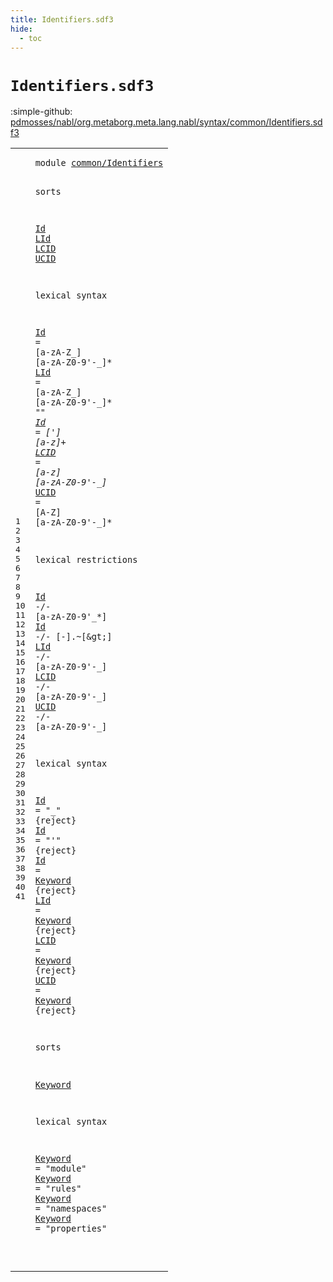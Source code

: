 ```yaml
---
title: Identifiers.sdf3
hide:
  - toc
---
```


# `Identifiers.sdf3`

:simple-github: [pdmosses/nabl/org.metaborg.meta.lang.nabl/syntax/common/Identifiers.sdf3]

[pdmosses/nabl/org.metaborg.meta.lang.nabl/syntax/common/Identifiers.sdf3]: https://github.com/pdmosses/nabl/blob/master/org.metaborg.meta.lang.nabl/syntax/common/Identifiers.sdf3 "The source file on GitHub"

<div class="sdf3"><table class="highlighttable"><tbody><tr><td class="linenos"><div class="linenodiv"><pre><span></span>1
2
3
4
5
6
7
8
9
10
11
12
13
14
15
16
17
18
19
20
21
22
23
24
25
26
27
28
29
30
31
32
33
34
35
36
37
38
39
40
41
</pre></div></td>
<td class="code"><pre><code><span class="keyword">module</span> <a href="../../terms/Vars.sdf3#common/Identifiers_31_49" id="common/Identifiers_7_25" title="Referenced at ../../terms/Vars.sdf3 line 5">common/Identifiers</a>

<span class="keyword">sorts</span>

  <a href="#Id_293_295" id="Id_36_38" title="Referenced at line 18; ../../core/Namespaces.sdf3 line 27; ../../core/Properties.sdf3 line 14; ../../core/Scopes.sdf3 line 11; ../../terms/Signatures.sdf3 line 32; ../../terms/Terms.sdf3 line 37; ../../terms/Vars.sdf3 line 18">Id</a> <a href="#LId_313_316" id="LId_39_42" title="Referenced at line 19; ../../terms/Vars.sdf3 line 19">LId</a> <a href="#LCID_341_345" id="LCID_43_47" title="Referenced at line 20; ../../terms/Signatures.sdf3 line 14">LCID</a> <a href="#UCID_370_374" id="UCID_48_52" title="Referenced at line 21; ../../terms/Signatures.sdf3 line 15">UCID</a>

<span class="keyword">lexical syntax</span>

  <a href="#Id_293_295" id="Id_72_74" title="Referenced at line 18; ../../core/Namespaces.sdf3 line 27; ../../core/Properties.sdf3 line 14; ../../core/Scopes.sdf3 line 11; ../../terms/Signatures.sdf3 line 32; ../../terms/Terms.sdf3 line 37; ../../terms/Vars.sdf3 line 18">Id</a> = [<span class="cons_Regular">a</span>-<span class="cons_Regular">z</span><span class="cons_Regular">A</span>-<span class="cons_Regular">Z</span>\_] [<span class="cons_Regular">a</span>-<span class="cons_Regular">z</span><span class="cons_Regular">A</span>-<span class="cons_Regular">Z</span><span class="cons_Regular">0</span>-<span class="cons_Regular">9</span>\'\-\_]* 
  <a href="#LId_313_316" id="LId_110_113" title="Referenced at line 19; ../../terms/Vars.sdf3 line 19">LId</a> = [<span class="cons_Regular">a</span>-<span class="cons_Regular">z</span><span class="cons_Regular">A</span>-<span class="cons_Regular">Z</span>\_] [<span class="cons_Regular">a</span>-<span class="cons_Regular">z</span><span class="cons_Regular">A</span>-<span class="cons_Regular">Z</span><span class="cons_Regular">0</span>-<span class="cons_Regular">9</span>\'\-\_]* <span class="cons_Lit">"*"</span> 
  <a href="#Id_293_295" id="Id_153_155" title="Referenced at line 18; ../../core/Namespaces.sdf3 line 27; ../../core/Properties.sdf3 line 14; ../../core/Scopes.sdf3 line 11; ../../terms/Signatures.sdf3 line 32; ../../terms/Terms.sdf3 line 37; ../../terms/Vars.sdf3 line 18">Id</a> = [\'] [<span class="cons_Regular">a</span>-<span class="cons_Regular">z</span>]+ 
  <a href="#LCID_341_345" id="LCID_173_177" title="Referenced at line 20; ../../terms/Signatures.sdf3 line 14">LCID</a> = [<span class="cons_Regular">a</span>-<span class="cons_Regular">z</span>] [<span class="cons_Regular">a</span>-<span class="cons_Regular">z</span><span class="cons_Regular">A</span>-<span class="cons_Regular">Z</span><span class="cons_Regular">0</span>-<span class="cons_Regular">9</span>\'\-\_]* 
  <a href="#UCID_370_374" id="UCID_208_212" title="Referenced at line 21; ../../terms/Signatures.sdf3 line 15">UCID</a> = [<span class="cons_Regular">A</span>-<span class="cons_Regular">Z</span>] [<span class="cons_Regular">a</span>-<span class="cons_Regular">z</span><span class="cons_Regular">A</span>-<span class="cons_Regular">Z</span><span class="cons_Regular">0</span>-<span class="cons_Regular">9</span>\'\-\_]* 

<span class="keyword">lexical restrictions</span>

  <a href="#Id_36_38" id="Id_266_268" title="Defined at line 5, 9, 11, 25, 26, 27">Id</a> -/- [<span class="cons_Regular">a</span>-<span class="cons_Regular">z</span><span class="cons_Regular">A</span>-<span class="cons_Regular">Z</span><span class="cons_Regular">0</span>-<span class="cons_Regular">9</span>\'\_\*]
  <a href="#Id_36_38" id="Id_293_295" title="Defined at line 5, 9, 11, 25, 26, 27">Id</a> -/- [\-].~[\&gt;]
  <a href="#LId_39_42" id="LId_313_316" title="Defined at line 5, 10, 28">LId</a> -/- [<span class="cons_Regular">a</span>-<span class="cons_Regular">z</span><span class="cons_Regular">A</span>-<span class="cons_Regular">Z</span><span class="cons_Regular">0</span>-<span class="cons_Regular">9</span>\'\-\_]
  <a href="#LCID_43_47" id="LCID_341_345" title="Defined at line 5, 12, 29">LCID</a> -/- [<span class="cons_Regular">a</span>-<span class="cons_Regular">z</span><span class="cons_Regular">A</span>-<span class="cons_Regular">Z</span><span class="cons_Regular">0</span>-<span class="cons_Regular">9</span>\'\-\_]
  <a href="#UCID_48_52" id="UCID_370_374" title="Defined at line 5, 13, 30">UCID</a> -/- [<span class="cons_Regular">a</span>-<span class="cons_Regular">z</span><span class="cons_Regular">A</span>-<span class="cons_Regular">Z</span><span class="cons_Regular">0</span>-<span class="cons_Regular">9</span>\'\-\_]

<span class="keyword">lexical syntax</span>

  <a href="#Id_293_295" id="Id_416_418" title="Referenced at line 18; ../../core/Namespaces.sdf3 line 27; ../../core/Properties.sdf3 line 14; ../../core/Scopes.sdf3 line 11; ../../terms/Signatures.sdf3 line 32; ../../terms/Terms.sdf3 line 37; ../../terms/Vars.sdf3 line 18">Id</a> = <span class="cons_Lit">"_"</span> {<span class="keyword">reject</span>}
  <a href="#Id_293_295" id="Id_436_438" title="Referenced at line 18; ../../core/Namespaces.sdf3 line 27; ../../core/Properties.sdf3 line 14; ../../core/Scopes.sdf3 line 11; ../../terms/Signatures.sdf3 line 32; ../../terms/Terms.sdf3 line 37; ../../terms/Vars.sdf3 line 18">Id</a> = <span class="cons_Lit">"'"</span> {<span class="keyword">reject</span>}
  <a href="#Id_293_295" id="Id_456_458" title="Referenced at line 18; ../../core/Namespaces.sdf3 line 27; ../../core/Properties.sdf3 line 14; ../../core/Scopes.sdf3 line 11; ../../terms/Signatures.sdf3 line 32; ../../terms/Terms.sdf3 line 37; ../../terms/Vars.sdf3 line 18">Id</a> = <a href="#Keyword_565_572" id="Keyword_461_468" title="Defined at line 34, 38, 39, 40, 41">Keyword</a> {<span class="keyword">reject</span>}
  <a href="#LId_313_316" id="LId_480_483" title="Referenced at line 19; ../../terms/Vars.sdf3 line 19">LId</a> = <a href="#Keyword_565_572" id="Keyword_486_493" title="Defined at line 34, 38, 39, 40, 41">Keyword</a> {<span class="keyword">reject</span>}
  <a href="#LCID_341_345" id="LCID_505_509" title="Referenced at line 20; ../../terms/Signatures.sdf3 line 14">LCID</a> = <a href="#Keyword_565_572" id="Keyword_512_519" title="Defined at line 34, 38, 39, 40, 41">Keyword</a> {<span class="keyword">reject</span>}
  <a href="#UCID_370_374" id="UCID_531_535" title="Referenced at line 21; ../../terms/Signatures.sdf3 line 15">UCID</a> = <a href="#Keyword_565_572" id="Keyword_538_545" title="Defined at line 34, 38, 39, 40, 41">Keyword</a> {<span class="keyword">reject</span>}

<span class="keyword">sorts</span>

  <a href="#Keyword_538_545" id="Keyword_565_572" title="Referenced at line 30">Keyword</a>

<span class="keyword">lexical syntax</span>

  <a href="#Keyword_538_545" id="Keyword_592_599" title="Referenced at line 30">Keyword</a> = <span class="cons_Lit">"module"</span> 
  <a href="#Keyword_538_545" id="Keyword_614_621" title="Referenced at line 30">Keyword</a> = <span class="cons_Lit">"rules"</span> 
  <a href="#Keyword_538_545" id="Keyword_635_642" title="Referenced at line 30">Keyword</a> = <span class="cons_Lit">"namespaces"</span> 
  <a href="#Keyword_538_545" id="Keyword_661_668" title="Referenced at line 30">Keyword</a> = <span class="cons_Lit">"properties"</span> 

</code></pre></td></tr></tbody></table></div>